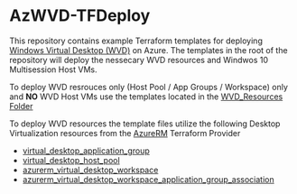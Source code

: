 # AzWVD-TFDeploy
This repository contains example Terraform templates for deploying [Windows Virtual Desktop (WVD)](https://docs.microsoft.com/en-us/azure/virtual-desktop/overview) on Azure. The templates in the root of the repository will deploy the nessecary WVD resources and Windwos 10 Multisession Host VMs.

To deploy WVD resrouces only (Host Pool / App Groups / Workspace) only and **NO** WVD Host VMs use the templates located in the [WVD_Resources Folder](https://github.com/cocallaw/AzWVD-TFDeploy/tree/main/WVD_Resrouces) 

To deploy WVD resources the template files utilize the following Desktop Virtualization resources from the [AzureRM](https://registry.terraform.io/providers/hashicorp/azurerm/latest/docs) Terraform Provider
- [virtual_desktop_application_group](https://registry.terraform.io/providers/hashicorp/azurerm/latest/docs/resources/virtual_desktop_application_group)
- [virtual_desktop_host_pool](https://registry.terraform.io/providers/hashicorp/azurerm/latest/docs/resources/virtual_desktop_host_pool)
- [azurerm_virtual_desktop_workspace](https://registry.terraform.io/providers/hashicorp/azurerm/latest/docs/resources/virtual_desktop_workspace)
- [azurerm_virtual_desktop_workspace_application_group_association](https://registry.terraform.io/providers/hashicorp/azurerm/latest/docs/resources/virtual_desktop_workspace_application_group_association) 
